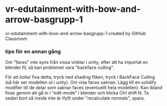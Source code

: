 # vr-edutainment-with-bow-and-arrow-basgrupp-1
vr-edutainment-with-bow-and-arrow-basgrupp-1 created by GitHub Classroom

### tips för en annan gång
Om "faces" inte syns från vissa vinklar i unity, efter att ha importat en blender fil, så kan problemet vara "backface culling".

För att kolla/ fixa detta, tryck ned shading fliken, tryck i BackFace Culling (så här ser modellen ut i unity). Om visa faces saknas: Lägg till en solidify modifier till de delar som saknar faces (eventuellt hela modellen).
Kan ibland fixas genom att gå in i "edit-mode" i blender och klicka Ctrl shift N. Ta sedan bort så inside inte är ifyllt under "recalculate normals", spara.

